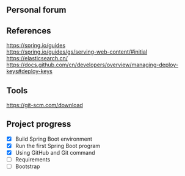 ## Personal forum

## References
https://spring.io/guides  
https://spring.io/guides/gs/serving-web-content/#initial  
https://elasticsearch.cn/  
https://docs.github.com/cn/developers/overview/managing-deploy-keys#deploy-keys  

## Tools
https://git-scm.com/download  

## Project progress
- [X] Build Spring Boot environment  
- [X] Run the first Spring Boot program  
- [X] Using GitHub and Git command  
- [ ] Requirements  
- [ ] Bootstrap  